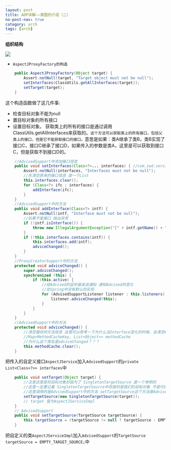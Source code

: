 ```yaml
---
layout: post
title: AOP详解——类图的介绍（二）
no-post-nav: true
category: arch
tags: [arch]
---
```

**组织结构**

![](https://despairyoke.github.io/assets/images/2018/spring/aop1-1.png)

* `AspectJProxyFactory的构造`

``` java
	public AspectJProxyFactory(Object target) {
		Assert.notNull(target, "Target object must not be null");
		setInterfaces(ClassUtils.getAllInterfaces(target));
		setTarget(target);
	}
```

这个构造函数做了这几件事:
* 检查目标对象不能为null
* 置目标对象的所有接口
* 设置目标对象。
获取类上的所有的接口是通过调用ClassUtils.getAllInterfaces来获取的。`这个方法可以获取类上的所有接口，包括父类上的接口，但是它不能获取接口的接口。`意思是如果：类A继承了类B，类B实现了接口C，接口C继承了接口D，如果传入的参数是类A，这里是可以获取到接口C，但是获取不到接口D的。
``` java
	//AdvisedSupport中添加接口信息
    public void setInterfaces(Class<?>... interfaces) { //com.zwd.service.AspectJService
        Assert.notNull(interfaces, "Interfaces must not be null");
        //先清空原来的接口信息 是一个List
        this.interfaces.clear();
        for (Class<?> ifc : interfaces) {
            addInterface(ifc);
        }
    }
    //AdvisedSupport中的方法
    public void addInterface(Class<?> intf) {
        Assert.notNull(intf, "Interface must not be null");
        //如果不是接口 抛出异常
        if (!intf.isInterface()) {
            throw new IllegalArgumentException("[" + intf.getName() + "] is not an interface");
        }
        if (!this.interfaces.contains(intf)) {
            this.interfaces.add(intf);
            adviceChanged();
        }
    }
    //ProxyCreatorSupport中的方法
    protected void adviceChanged() {
        super.adviceChanged();
        synchronized (this) {
            if (this.active) {
                //给Advised的监听器发送通知 通知Advised的变化 
                //在Spring中没有默认的实现
                for (AdvisedSupportListener listener : this.listeners) {
                    listener.adviceChanged(this);
                }
            }
        }
    }
    //AdvisedSupport中的方法
    protected void adviceChanged() {
        //清空缓存的方法信息 这里可以思考一下为什么当Interface变化的时候，会清空methodCache
        //Map<MethodCacheKey, List<Object>> methodCache
        //为什么这个类名是adviceChanged？？？
        this.methodCache.clear();
    }

```

把传入的自定义接口`AspectJService`加入`AdvisedSupport`的`private List<Class<?>> interfaces`中

``` java
    public void setTarget(Object target) {
        //注意这里是将目标对象封装为了 SingletonTargetSource 是一个单例的
        //这里一定要记着 SingletonTargetSource中存放的是我们的目标对象 不是代理对象
        //这里调用的是AdvisedSupport中的方法 setTargetSource这个方法是Advised中定义的方法
        setTargetSource(new SingletonTargetSource(target));
        // target 值为AspectJServiceImpl
    }
    // AdvisedSupport 
    public void setTargetSource(TargetSource targetSource) {
        this.targetSource = (targetSource != null ? targetSource : EMPTY_TARGET_SOURCE);
    }
```
把自定义的类`AspectJServiceImpl`加入`AdvisedSupport`的`TargetSource targetSource = EMPTY_TARGET_SOURCE;`中


